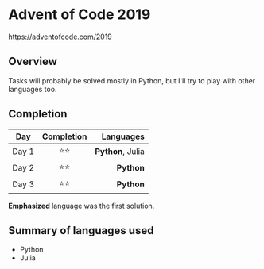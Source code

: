 # Advent of Code 2019
https://adventofcode.com/2019

## Overview
Tasks will probably be solved mostly in Python, but I'll try to play with other languages too.

## Completion
| Day   | Completion | Languages |
|-------|:----------:|----------:|
| Day 1 | ⭐⭐ | **Python**, Julia |
| Day 2 | ⭐⭐ | **Python** |
| Day 3 | ⭐⭐ | **Python** |

**Emphasized** language was the first solution.

## Summary of languages used
+ Python
+ Julia